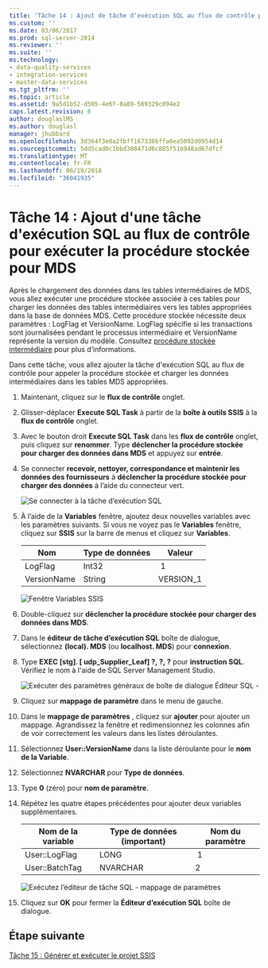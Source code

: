```yaml
---
title: 'Tâche 14 : Ajout de tâche d’exécution SQL au flux de contrôle pour exécuter la procédure stockée pour MDS | Documents Microsoft'
ms.custom: ''
ms.date: 03/06/2017
ms.prod: sql-server-2014
ms.reviewer: ''
ms.suite: ''
ms.technology:
- data-quality-services
- integration-services
- master-data-services
ms.tgt_pltfrm: ''
ms.topic: article
ms.assetid: 9a5d1b52-d505-4e6f-8a89-569329c094e2
caps.latest.revision: 6
author: douglaslMS
ms.author: douglasl
manager: jhubbard
ms.openlocfilehash: 3d364f3e0a2fbff167336bffa6ea5092d0954d14
ms.sourcegitcommit: 5dd5cad0c1bbd308471d6c885f516948ad67dfcf
ms.translationtype: MT
ms.contentlocale: fr-FR
ms.lasthandoff: 06/19/2018
ms.locfileid: "36041935"
---
```

# <a name="task-14-adding-execute-sql-task-to-control-flow-to-run-the-stored-procedure-for-mds"></a>Tâche 14 : Ajout d'une tâche d'exécution SQL au flux de contrôle pour exécuter la procédure stockée pour MDS
  Après le chargement des données dans les tables intermédiaires de MDS, vous allez exécuter une procédure stockée associée à ces tables pour charger les données des tables intermédiaires vers les tables appropriées dans la base de données MDS. Cette procédure stockée nécessite deux paramètres : LogFlag et VersionName. LogFlag spécifie si les transactions sont journalisées pendant le processus intermédiaire et VersionName représente la version du modèle. Consultez [procédure stockée intermédiaire](http://msdn.microsoft.com/library/hh231028.aspx) pour plus d’informations.  
  
 Dans cette tâche, vous allez ajouter la tâche d'exécution SQL au flux de contrôle pour appeler la procédure stockée et charger les données intermédiaires dans les tables MDS appropriées.  
  
1.  Maintenant, cliquez sur le **flux de contrôle** onglet.  
  
2.  Glisser-déplacer **Execute SQL Task** à partir de la **boîte à outils SSIS** à la **flux de contrôle** onglet.  
  
3.  Avec le bouton droit **Execute SQL Task** dans les **flux de contrôle** onglet, puis cliquez sur **renommer**. Type **déclencher la procédure stockée pour charger des données dans MDS** et appuyez sur **entrée**.  
  
4.  Se connecter **recevoir, nettoyer, correspondance et maintenir les données des fournisseurs** à **déclencher la procédure stockée pour charger des données** à l’aide du connecteur vert.  
  
     ![Se connecter à la tâche d’exécution SQL](../../2014/tutorials/media/et-addingesqltasktocftorunthespformds-01.jpg "se connecter à la tâche d’exécution SQL")  
  
5.  À l’aide de la **Variables** fenêtre, ajoutez deux nouvelles variables avec les paramètres suivants. Si vous ne voyez pas le **Variables** fenêtre, cliquez sur **SSIS** sur la barre de menus et cliquez sur **Variables**.  
  
    |Nom   |Type de données|Valeur|  
    |----------|---------------|-----------|  
    |LogFlag|Int32| 1|  
    |VersionName|String|VERSION_1|  
  
     ![Fenêtre Variables SSIS](../../2014/tutorials/media/et-addingesqltasktocftorunthespformds-02.jpg "fenêtre Variables SSIS.")  
  
6.  Double-cliquez sur **déclencher la procédure stockée pour charger des données dans MDS**.  
  
7.  Dans le **éditeur de tâche d’exécution SQL** boîte de dialogue, sélectionnez **(local). MDS** (ou **localhost. MDS**) pour **connexion**.  
  
8.  Type **EXEC [stg]. [ udp_Supplier_Leaf] ?, ?, ?** pour **instruction SQL**. Vérifiez le nom à l'aide de SQL Server Management Studio.  
  
     ![Exécuter des paramètres généraux de boîte de dialogue Éditeur SQL -](../../2014/tutorials/media/et-addingesqltasktocftorunthespformds-03.jpg "exécuter boîte de dialogue Éditeur SQL - paramètres généraux")  
  
9. Cliquez sur **mappage de paramètre** dans le menu de gauche.  
  
10. Dans le **mappage de paramètres** , cliquez sur **ajouter** pour ajouter un mappage. Agrandissez la fenêtre et redimensionnez les colonnes afin de voir correctement les valeurs dans les listes déroulantes.  
  
11. Sélectionnez **User::VersionName** dans la liste déroulante pour le **nom de la Variable**.  
  
12. Sélectionnez **NVARCHAR** pour **Type de données**.  
  
13. Type **0** (zéro) pour **nom de paramètre**.  
  
14. Répétez les quatre étapes précédentes pour ajouter deux variables supplémentaires.  
  
    |Nom de la variable|Type de données (important)|Nom du paramètre|  
    |-------------------|-----------------------------|--------------------|  
    |User::LogFlag|LONG| 1|  
    |User::BatchTag|NVARCHAR|2|  
  
     ![Exécutez l’éditeur de tâche SQL - mappage de paramètres](../../2014/tutorials/media/et-addingesqltasktocftorunthespformds-04.jpg "exécuter l’éditeur de tâche SQL - mappage de paramètre")  
  
15. Cliquez sur **OK** pour fermer la **Éditeur d’exécution SQL** boîte de dialogue.  
  
## <a name="next-step"></a>Étape suivante  
 [Tâche 15 : Générer et exécuter le projet SSIS](../../2014/tutorials/task-15-building-and-running-the-ssis-project.md)  
  
  